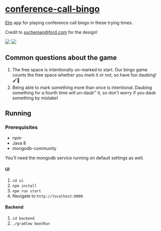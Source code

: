 # [conference-call-bingo](https://bingo.apps.pd01.useast.cf.ford.com/)

[Elm](https://elm-lang.org) app for playing conference call bingo in these trying times.

Credit to sscheman@ford.com for the design!

![](https://github.com/crouchsnap/conference-call-bingo/workflows/UI%20Tests/badge.svg)
![](https://github.com/Crouchsnap/conference-call-bingo/workflows/Backend%20Tests/badge.svg)

## Common questions about the game
 1. The free space is intentionally un-marked to start.
    Our bingo game counts the free space whether you mark it or not, so have fun daubing! 🖌🎨
 1. Being able to mark something more than once is intentional. Daubing something for a fourth time will un-daub™  it, so don't worry if you daub something by mistake!
    

## Running
### Prerequisites
 - npm
 - Java 8
 - mongodb-community
 
 You'll need the mongodb service running on default settings as well.
 
#### UI
 1. `cd ui`
 1. `npm install`
 1. `npm run start`
 1. Navigate to `http://localhost:8000`
#### Backend
 1. `cd backend`
 1. `./gradlew bootRun`
